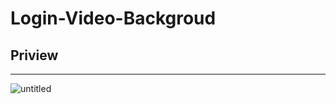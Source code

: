 # Login-Video-Backgroud

## Priview
-------
![untitled](https://user-images.githubusercontent.com/43386555/53028668-dd5cd500-3499-11e9-967e-4f726d0c91b3.gif)
